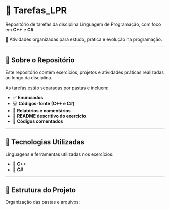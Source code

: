 # 📘 Tarefas_LPR

Repositório de tarefas da disciplina Linguagem de Programação, com foco em **C++** e **C#**.

🧠 Atividades organizadas para estudo, prática e evolução na programação.

---

## 📌 Sobre o Repositório

Este repositório contém exercícios, projetos e atividades práticas realizadas ao longo da disciplina.

As tarefas estão separadas por pastas e incluem:

- ✅ **Enunciados**
- 💻 **Códigos-fonte (C++ e C#)**
- 📝 **Relatórios e comentários**
- 📄 **README descritivo do exercício**
- 💬 **Códigos comentados**

---

## 💼 Tecnologias Utilizadas

Linguagens e ferramentas utilizadas nos exercícios:

- 🔹 **C++**
- 🔸 **C#**

---

## 📂 Estrutura do Projeto

Organização das pastas e arquivos:


